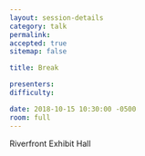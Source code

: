 ```yaml
---
layout: session-details
category: talk
permalink:
accepted: true
sitemap: false

title: Break

presenters:
difficulty:

date: 2018-10-15 10:30:00 -0500
room: full
---
```

Riverfront Exhibit Hall

